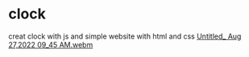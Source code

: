# clock
creat clock with js and simple website with html and css
[Untitled_ Aug 27,2022 09_45 AM.webm](https://user-images.githubusercontent.com/92229018/187018582-5df031fd-cab9-4e9d-9a23-df4f339ce712.webm)
